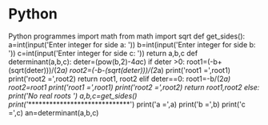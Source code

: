 # Python
Python programmes
import math
from math import sqrt
def get_sides():
    a=int(input('Enter integer for side a: '))
    b=int(input('Enter integer for side b: '))
    c=int(input('Enter integer for side c: '))
    return a,b,c
def determinant(a,b,c):
    deter=(pow(b,2)-4*a*c)
    if deter >0:
        root1=(-b+(sqrt(deter)))/(2*a)
        root2=(-b-(sqrt(deter)))/(2*a)
        print('root1 =',root1)
        print('root2 =',root2)
        return root1, root2
    elif deter==0:
        root1=-b/(2*a)
        root2=root1
        print('root1 =',root1)
        print('root2 =',root2)
        return root1,root2
    else:
        print('No real roots ')
a,b,c=get_sides()
print('******************************')
print('a =',a)
print('b =',b)
print('c =',c)
an=determinant(a,b,c)
